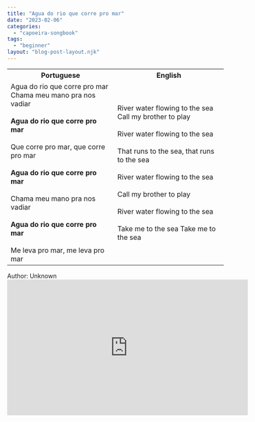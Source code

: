 ```yaml
---
title: "Agua do rio que corre pro mar"
date: "2023-02-06"
categories: 
  - "capoeira-songbook"
tags: 
  - "beginner"
layout: "blog-post-layout.njk"
---
```


<table class="capoeira-table">
    <tr class="header-row">
        <th>Portuguese</th>
        <th>English</th>
    </tr>
    <tr>
        <td>
            Agua do rio que corre pro mar<br>
            Chama meu mano pra nos vadiar<br>
            <br>
            <strong>Agua do rio que corre pro mar</strong><br>
            <br>
            Que corre pro mar, que corre pro mar<br>
            <br>
            <strong>Agua do rio que corre pro mar</strong><br>
            <br>
            Chama meu mano pra nos vadiar<br>
            <br>
            <strong>Agua do rio que corre pro mar</strong><br>
            <br>
            Me leva pro mar, me leva pro mar
        </td>
        <td>
            River water flowing to the sea<br>
            Call my brother to play<br>
            <br>
            River water flowing to the sea<br>
            <br>
            That runs to the sea, that runs to the sea<br>
            <br>
            River water flowing to the sea<br>
            <br>
            Call my brother to play<br>
            <br>
            River water flowing to the sea<br>
            <br>
            Take me to the sea Take me to the sea
        </td>
    </tr>
</table>

<figcaption>
Author: Unknown
</figcaption>

<iframe width="560" height="315" src="https://www.youtube.com/embed/N97vg2SOBLQ" title="YouTube video player" frameborder="0" allow="accelerometer; autoplay; clipboard-write; encrypted-media; gyroscope; picture-in-picture" allowfullscreen></iframe>